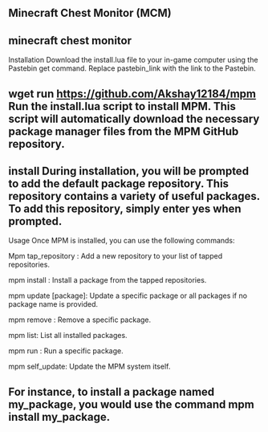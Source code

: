 Minecraft Chest Monitor (MCM)
---
minecraft chest monitor 
---
Installation
Download the install.lua file to your in-game computer using the Pastebin get command. Replace pastebin_link with the link to the Pastebin.

wget run https://github.com/Akshay12184/mpm
Run the install.lua script to install MPM. This script will automatically download the necessary package manager files from the MPM GitHub repository.
---
install
During installation, you will be prompted to add the default package repository. This repository contains a variety of useful packages. To add this repository, simply enter yes when prompted.
---
Usage
Once MPM is installed, you can use the following commands:

Mpm tap_repository <repository url>: Add a new repository to your list of tapped repositories.

mpm install <package>: Install a package from the tapped repositories.

mpm update [package]: Update a specific package or all packages if no package name is provided.

mpm remove <package>: Remove a specific package.

mpm list: List all installed packages.

mpm run <package>: Run a specific package.

mpm self_update: Update the MPM system itself.

For instance, to install a package named my_package, you would use the command mpm install my_package.
---
